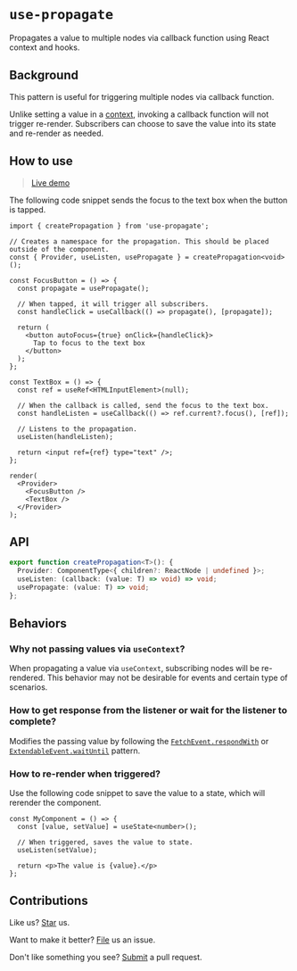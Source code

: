 # `use-propagate`

Propagates a value to multiple nodes via callback function using React context and hooks.

## Background

This pattern is useful for triggering multiple nodes via callback function.

Unlike setting a value in a [context](https://react.dev/reference/react/createContext), invoking a callback function will not trigger re-render. Subscribers can choose to save the value into its state and re-render as needed.

## How to use

> [Live demo](https://compulim.github.io/use-propagate)

The following code snippet sends the focus to the text box when the button is tapped.

```tsx
import { createPropagation } from 'use-propagate';

// Creates a namespace for the propagation. This should be placed outside of the component.
const { Provider, useListen, usePropagate } = createPropagation<void>();

const FocusButton = () => {
  const propagate = usePropagate();

  // When tapped, it will trigger all subscribers.
  const handleClick = useCallback(() => propagate(), [propagate]);

  return (
    <button autoFocus={true} onClick={handleClick}>
      Tap to focus to the text box
    </button>
  );
};

const TextBox = () => {
  const ref = useRef<HTMLInputElement>(null);

  // When the callback is called, send the focus to the text box.
  const handleListen = useCallback(() => ref.current?.focus(), [ref]);

  // Listens to the propagation.
  useListen(handleListen);

  return <input ref={ref} type="text" />;
};

render(
  <Provider>
    <FocusButton />
    <TextBox />
  </Provider>
);
```

## API

```ts
export function createPropagation<T>(): {
  Provider: ComponentType<{ children?: ReactNode | undefined }>;
  useListen: (callback: (value: T) => void) => void;
  usePropagate: (value: T) => void;
};
```

## Behaviors

### Why not passing values via `useContext`?

When propagating a value via `useContext`, subscribing nodes will be re-rendered. This behavior may not be desirable for events and certain type of scenarios.

### How to get response from the listener or wait for the listener to complete?

Modifies the passing value by following the [`FetchEvent.respondWith`](https://developer.mozilla.org/en-US/docs/Web/API/FetchEvent/respondWith) or [`ExtendableEvent.waitUntil`](https://developer.mozilla.org/en-US/docs/Web/API/ExtendableEvent/waitUntil) pattern.

### How to re-render when triggered?

Use the following code snippet to save the value to a state, which will rerender the component.

```tsx
const MyComponent = () => {
  const [value, setValue] = useState<number>();

  // When triggered, saves the value to state.
  useListen(setValue);

  return <p>The value is {value}.</p>
};
```

## Contributions

Like us? [Star](https://github.com/compulim/use-propagate/stargazers) us.

Want to make it better? [File](https://github.com/compulim/use-propagate/issues) us an issue.

Don't like something you see? [Submit](https://github.com/compulim/use-propagate/pulls) a pull request.
